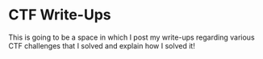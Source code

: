 # CTF Write-Ups #
This is going to be a space in which I post my write-ups regarding various CTF challenges that I solved and explain how I solved it!

